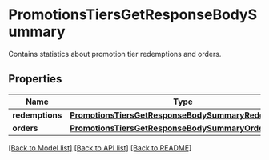 # PromotionsTiersGetResponseBodySummary

Contains statistics about promotion tier redemptions and orders.

## Properties
Name | Type | Description | Notes
------------ | ------------- | ------------- | -------------
**redemptions** | [**PromotionsTiersGetResponseBodySummaryRedemptions**](PromotionsTiersGetResponseBodySummaryRedemptions.md) |  | [optional] 
**orders** | [**PromotionsTiersGetResponseBodySummaryOrders**](PromotionsTiersGetResponseBodySummaryOrders.md) |  | [optional] 

[[Back to Model list]](../README.md#documentation-for-models) [[Back to API list]](../README.md#documentation-for-api-endpoints) [[Back to README]](../README.md)


